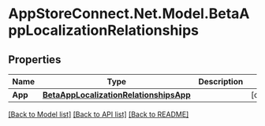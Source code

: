 # AppStoreConnect.Net.Model.BetaAppLocalizationRelationships

## Properties

Name | Type | Description | Notes
------------ | ------------- | ------------- | -------------
**App** | [**BetaAppLocalizationRelationshipsApp**](BetaAppLocalizationRelationshipsApp.md) |  | [optional] 

[[Back to Model list]](../README.md#documentation-for-models) [[Back to API list]](../README.md#documentation-for-api-endpoints) [[Back to README]](../README.md)

